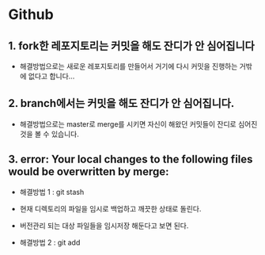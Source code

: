# Github

## 1. fork한 레포지토리는 커밋을 해도 잔디가 안 심어집니다
- 해결방법으로는 새로운 레포지토리를 만들어서 거기에 다시 커밋을 진행하는 거밖에 없다고 합니다...

## 2. branch에서는 커밋을 해도 잔디가 안 심어집니다.
- 해결방법으로는 master로 merge를 시키면 자신이 해왔던 커밋들이 잔디로 심어진 것을 볼 수 있습니다.

## 3. error: Your local changes to the following files would be overwritten by merge:
- 해결방법 1 : git stash
- 현재 디렉토리의 파일을 임시로 백업하고 깨끗한 상태로 돌린다.
- 버전관리 되는 대상 파일들을 임시저장 해둔다고 보면 된다.

- 해결방법 2 : git add 

